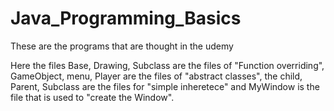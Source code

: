# Java_Programming_Basics
These are the programs that are thought in the udemy

Here the files Base, Drawing, Subclass are the files of "Function overriding", GameObject, menu, Player are the files of "abstract classes", the child, Parent, Subclass are the files for "simple inheretece" and MyWindow is the file that is used to "create the Window".
